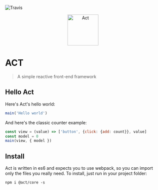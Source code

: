 ![Travis](https://travis-ci.org/joaomilho/act.svg)

<center>
  <img src="https://raw.githubusercontent.com/joaomilho/act/master/docs/logo.png" width="100" alt="Act">
</center>

# ACT

> A simple reactive front-end framework

## Hello Act

Here's Act's hello world:

```js
main('Hello world')
```

And here's the classic counter example:

```js
const view = (value) => ['button', {click: {add: count}}, value]
const model = 0
main(view, { model })
```

## Install

Act is written in es6 and expects you to use webpack, so you can import only
the files you really need. To install, just run in your project folder:

```shell
npm i @act/core -s
```
